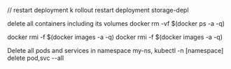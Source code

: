 // restart deployment
k rollout restart deployment storage-depl

delete all containers including its volumes
docker rm -vf $(docker ps -a -q)

docker rmi -f $(docker images -a -q)
docker rmi -f $(docker images -a -q)

Delete all pods and services in namespace my-ns,
kubectl -n [namespace] delete pod,svc --all
